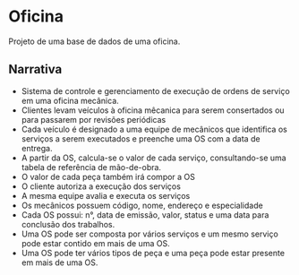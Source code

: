 # Oficina
Projeto de uma base de dados de uma oficina.

## Narrativa
* Sistema de controle e gerenciamento de execução de ordens de serviço em uma oficina mecânica.
* Clientes levam veículos à oficina mêcanica para serem consertados ou para passarem por revisões periódicas
* Cada veículo é designado a uma equipe de mecânicos que identifica os serviços a serem executados e preenche uma OS com a data de entrega.
* A partir da OS, calcula-se o valor de cada serviço, consultando-se uma tabela de referência de mão-de-obra.
* O valor de cada peça também irá compor a OS
* O cliente autoriza a execução dos serviços
* A mesma equipe avalia e executa os serviços
* Os mecânicos possuem código, nome, endereço e especialidade
* Cada OS possui: n°, data de emissão, valor, status e uma data para conclusão dos trabalhos.
* Uma OS pode ser composta por vários serviços e um mesmo serviço pode estar contido em mais de uma OS.
* Uma OS pode ter vários tipos de peça e uma peça pode estar presente em mais de uma OS.
